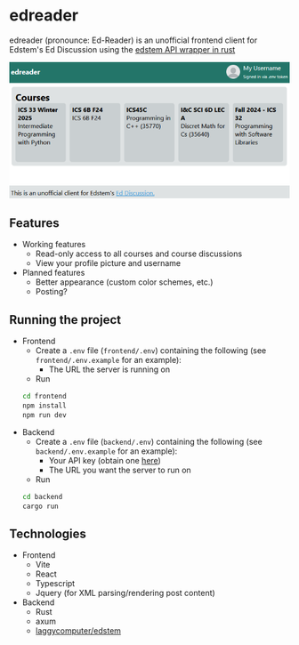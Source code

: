 # edreader

edreader (pronounce: Ed-Reader) is an unofficial frontend client for Edstem's Ed Discussion using the [edstem API wrapper in rust](https://github.com/laggycomputer/edstem)

![Screenshot of the homepage](/images/Screenshot_Homepage.png)

## Features
- Working features
    - Read-only access to all courses and course discussions
    - View your profile picture and username
- Planned features
    - Better appearance (custom color schemes, etc.)
    - Posting?

## Running the project
- Frontend
    - Create a `.env` file (`frontend/.env`) containing the following (see `frontend/.env.example` for an example):
        - The URL the server is running on
    - Run
    ```sh
    cd frontend
    npm install
    npm run dev
    ```
- Backend
    - Create a `.env` file (`backend/.env`) containing the following (see `backend/.env.example` for an example):
        - Your API key (obtain one [here](https://edstem.org/us/settings/api-tokens))
        - The URL you want the server to run on
    - Run
    ```sh
    cd backend
    cargo run
    ```

## Technologies
- Frontend
    - Vite
    - React
    - Typescript
    - Jquery (for XML parsing/rendering post content)
- Backend
    - Rust
    - axum
    - [laggycomputer/edstem](https://github.com/laggycomputer/edstem)
